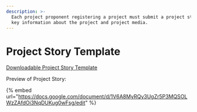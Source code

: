 ```yaml
---
description: >-
  Each project proponent registering a project must submit a project story with
  key information about the project and project media.
---
```


# Project Story Template

[Downloadable Project Story Template](https://docs.google.com/document/d/1V6A8MyRQy3UgZr5P3MQSOLWzZAfdOi3NqDUKug0wFsg/copy)

Preview of Project Story:&#x20;

{% embed url="https://docs.google.com/document/d/1V6A8MyRQy3UgZr5P3MQSOLWzZAfdOi3NqDUKug0wFsg/edit" %}

